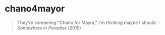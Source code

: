 # chano4mayor

> They're screaming "Chano for Mayor," I'm thinking maybe I should.
> \- *Somewhere in Paradise* (2015)
